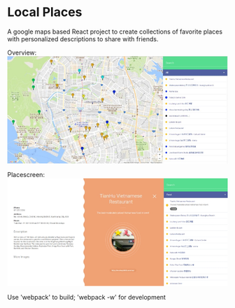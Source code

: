 # Local Places

A google maps based React project to create collections of favorite places with personalized descriptions to share with friends.

Overview:
![Screenshot 1](Local1.jpg)

Placescreen:
![Screenshot 2](Local2.jpg)


Use 'webpack' to build; 'webpack -w' for development
